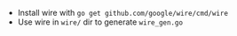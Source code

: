 * Install wire with `go get github.com/google/wire/cmd/wire`
* Use wire in `wire/` dir to generate `wire_gen.go`
